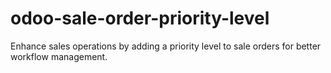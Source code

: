 # odoo-sale-order-priority-level
Enhance sales operations by adding a priority level to sale orders for better workflow management.

